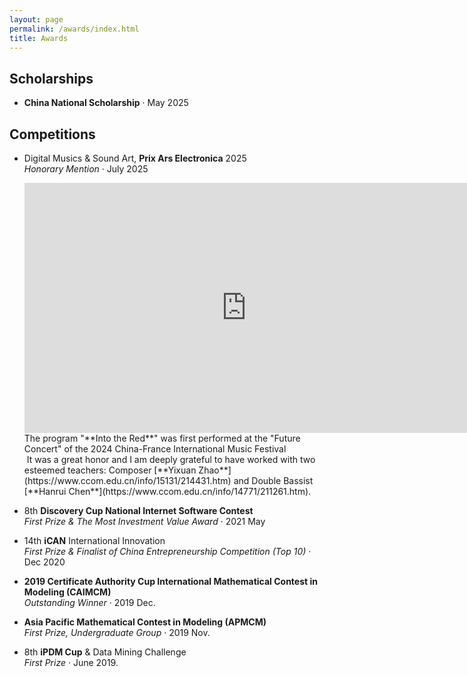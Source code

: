 ```yaml
---
layout: page
permalink: /awards/index.html
title: Awards
---
```


## Scholarships

- **China National Scholarship** · May 2025<br>

## Competitions

- Digital Musics & Sound Art, **Prix Ars Electronica** 2025<br>*Honorary Mention* · July 2025<br>
  
  <iframe width="710" height="400" src="https://www.youtube.com/embed/a0pfoXxqRu0" frameborder="0" allow="accelerometer; autoplay; clipboard-write; encrypted-media; gyroscope; picture-in-picture" allowfullscreen></iframe>
  The program "**Into the Red**" was first performed at the "Future Concert" of the 2024 China-France International Music Festival<br><img title="" src="https://shiyi099.github.io/Billion.github.io/images/awards/IntotheRed.png" alt="" data-align="inline">
  It was a great honor and I am deeply grateful to have worked with two esteemed teachers: Composer [**Yixuan Zhao**](https://www.ccom.edu.cn/info/15131/214431.htm) and Double Bassist [**Hanrui Chen**](https://www.ccom.edu.cn/info/14771/211261.htm).<br><img title="" src="https://shiyi099.github.io/Billion.github.io/images/awards/IntotheRedPerformers.jpg" alt="" data-align="inline">

- 8th **Discovery Cup National Internet Software Contest**<br>*First Prize & The Most Investment Value Award* · 2021 May<br>

- 14th **iCAN** International Innovation<br>*First Prize & Finalist of China Entrepreneurship Competition (Top 10)* · Dec 2020<br><img title="" src="https://shiyi099.github.io/Billion.github.io/images/awards/iCAN2020.jpg" alt="" data-align="inline">

- **2019 Certificate Authority Cup International Mathematical Contest in Modeling (CAIMCM)**<br>*Outstanding Winner* · 2019 Dec.<br>

- **Asia Pacific Mathematical Contest in Modeling (APMCM)** <br>*First Prize, Undergraduate Group* · 2019 Nov.<br>

- 8th **iPDM Cup** & Data Mining Challenge <br>*First Prize* · June 2019.<br>